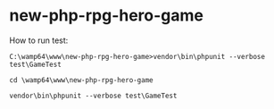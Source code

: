 # new-php-rpg-hero-game


How to run test:

    C:\wamp64\www\new-php-rpg-hero-game>vendor\bin\phpunit --verbose test\GameTest

    cd \wamp64\www\new-php-rpg-hero-game

    vendor\bin\phpunit --verbose test\GameTest

